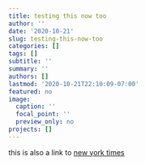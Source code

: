```yaml
---
title: testing this now too
author: ''
date: '2020-10-21'
slug: testing-this-now-too
categories: []
tags: []
subtitle: ''
summary: ''
authors: []
lastmod: '2020-10-21T22:10:09-07:00'
featured: no
image:
  caption: ''
  focal_point: ''
  preview_only: no
projects: []
---
```


this is also a link to [new york times](www.nytimes.com)